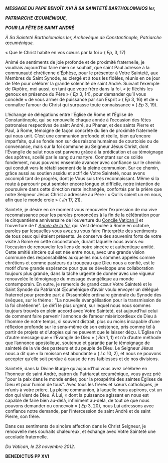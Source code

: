 ***MESSAGE DU PAPE BENOÎT XVI*** ***À SA SAINTETÉ BARTHOLOMAIOS Ier,***

***PATRIARCHE ŒCUMÉNIQUE,***

***POUR LA FÊTE DE SAINT ANDRÉ***

*À Sa Sainteté Bartholomaios Ier, Archevêque de Constantinople, Patriarche œcuménique.*

« Que le Christ habite en vos cœurs par la foi » ( *Ep*, 3, 17)

Animé de sentiments de joie profonde et de proximité fraternelle, je voudrais aujourd’hui faire mien ce souhait, que saint Paul adresse à la communauté chrétienne d’Éphèse, pour le présenter à Votre Sainteté, aux Membres du Saint Synode, au clergé et à tous les fidèles, réunis en ce jour de fête pour célébrer la grande solennité de saint André. Suivant l’exemple de l’Apôtre, moi aussi, en tant que votre frère dans la foi, « je fléchis les genoux en présence du Père » ( *Ep* 3, 14), pour demander qu’il vous concède « de vous armer de puissance par son Esprit » ( *Ep* 3, 16) et de « connaître l’amour du Christ qui surpasse toute connaissance » ( *Ep* 3, 19).

L’échange de délégations entre l’Église de Rome et l’Église de Constantinople, qui se renouvelle chaque année à l’occasion des fêtes patronales respectives de saint André, au Phanar, et des saints Pierre et Paul, à Rome, témoigne de façon concrète du lien de proximité fraternelle qui nous unit. C’est une communion profonde et réelle, bien qu’encore imparfaite, qui se fonde non sur des raisons humaines de courtoisie ou de convenance, mais sur la foi commune au Seigneur Jésus Christ, dont l’Évangile de salut nous est parvenu grâce à la prédication et au témoignage des apôtres, scellé par le sang du martyre. Comptant sur ce solide fondement, nous pouvons ensemble avancer avec confiance sur le chemin qui conduit vers le rétablissement de la pleine communion. Sur ce chemin, grâce aussi au soutien assidu et actif de Votre Sainteté, nous avons accompli tant de progrès, dont je Vous suis très reconnaissant. Même si la route à parcourir peut sembler encore longue et difficile, notre intention de poursuivre dans cette direction reste inchangée, confortés par la prière que notre Seigneur Jésus Christ a adressée au Père : « Qu’ils soient un en nous, afin que le monde croie » ( *Jn* 17, 21).

Sainteté, je désire en ce moment vous renouveler l’expression de ma vive reconnaissance pour les paroles prononcées à la fin de la célébration pour le cinquantième anniversaire de l’ouverture du [Concile Vatican II](http://www.vatican.va/archive/hist_councils/ii_vatican_council/index_fr.htm) et l’ouverture de l’ *[Année de la foi](http://www.vatican.va/special/annus_fidei/index_fr.htm)*, qui s’est déroulée à Rome en octobre, paroles par lesquelles vous avez su vous faire l’interprète des sentiments de tous ceux qui étaient présents. Je conserve des souvenirs forts de votre visite à Rome en cette circonstance, durant laquelle nous avons eu l’occasion de renouveler les liens de notre sincère et authentique amitié. Cette amitié sincère qui est née entre nous, avec une grande vision commune des responsabilités auxquelles nous sommes appelés comme chrétiens et comme pasteurs du troupeau que Dieu nous a confié, est le motif d’une grande espérance pour que se développe une collaboration toujours plus grande, dans la tâche urgente de donner avec une vigueur renouvelée le témoignage du message évangélique au monde contemporain. En outre, je remercie de grand cœur Votre Sainteté et le Saint Synode du Patriarcat Œcuménique d’avoir voulu envoyer un délégué fraternel pour prendre part à l’Assemblée ordinaire générale du Synode des évêques, sur le thème : "La nouvelle évangélisation pour la transmission de la foi chrétienne". Le défi le plus urgent, sur lequel nous nous sommes toujours trouvés en plein accord avec Votre Sainteté, est aujourd’hui celui de comment faire parvenir l’annonce de l’amour miséricordieux de Dieu à l’homme de notre temps, si souvent distrait, plus ou moins incapable d’une réflexion profonde sur le sens-même de son existence, pris comme tel à partir de projets et d’utopies qui ne peuvent que le laisser déçu. L’Église n’a d’autre message que « l’Évangile de Dieu » ( *Rm* 1, 1) et n’a d’autre méthode que l’annonce apostolique, soutenue et garantie par le témoignage de sainteté de la vie des pasteurs et du peuple de Dieu. Le Seigneur Jésus nous a dit que « la moisson est abondante » ( *Lc* 10, 2), et nous ne pouvons accepter qu’elle soit perdue à cause de nos faiblesses et de nos divisions.

Sainteté, dans la Divine liturgie qu’aujourd’hui vous avez célébrée en l’honneur de saint André, patron du Patriarcat œcuménique, vous avez prié "pour la paix dans le monde entier, pour la prospérité des saintes Églises de Dieu et pour l’union de tous". Avec tous les frères et sœurs catholiques, je m’unis à votre prière. La pleine communion, à laquelle nous aspirons, est un don qui vient de Dieu. À Lui, « dont la puissance agissant en nous est capable de faire bien au-delà, infiniment au-delà, de tout ce que nous pouvons demander ou concevoir » ( *Ep* 3, 20), nous Lui adressons avec confiance notre demande, par l’intercession de saint André et de saint Pierre, son frère.

Dans ces sentiments de sincère affection dans le Christ Seigneur, je renouvelle mes souhaits chaleureux, et échange avec Votre Sainteté une accolade fraternelle.

*Du Vatican, le 23 novembre 2012.*

**BENEDICTUS PP XVI**